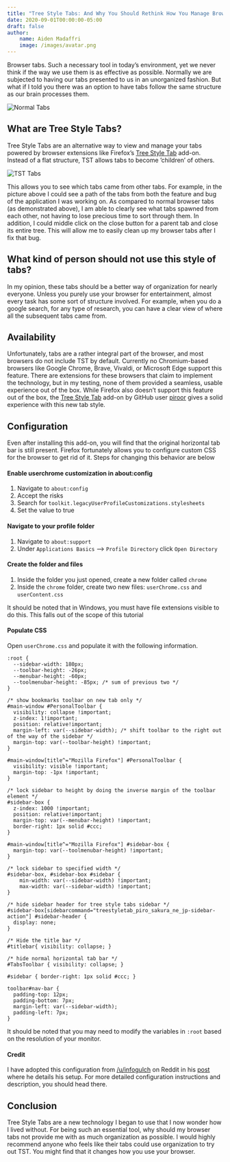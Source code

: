 ```yaml
---
title: "Tree Style Tabs: And Why You Should Rethink How You Manage Browser Tabs"
date: 2020-09-01T00:00:00-05:00
draft: false
author:
    name: Aiden Madaffri
    image: /images/avatar.png
---
```


Browser tabs. Such a necessary tool in today&rsquo;s environment, yet we never think if the way we use them is as effective as possible. Normally we are subjected to having our tabs presented to us in an unorganized fashion. But what if I told you there was an option to have tabs follow the same structure as our brain processes them.

![Normal Tabs](/images/posts/TST/NormalTabs.png)

<a id="orge44b813"></a>

## What are Tree Style Tabs?

Tree Style Tabs are an alternative way to view and manage your tabs powered by browser extensions like Firefox&rsquo;s [Tree Style Tab](https://addons.mozilla.org/en-US/firefox/addon/tree-style-tab/) add-on. Instead of a flat structure, TST allows tabs to become &rsquo;children&rsquo; of others.

![TST Tabs](/images/posts/TST/TSTTabs.png)

This allows you to see which tabs came from other tabs. For example, in the picture above I could see a path of the tabs from both the feature and bug of the application I was working on. As compared to normal browser tabs (as demonstrated above), I am able to clearly see what tabs spawned from each other, not having to lose precious time to sort through them. In addition, I could middle click on the close button for a parent tab and close its entire tree. This will allow me to easily clean up my browser tabs after I fix that bug.


<a id="org29aa126"></a>

## What kind of person should not use this style of tabs?

In my opinion, these tabs should be a better way of organization for nearly everyone. Unless you purely use your browser for entertainment, almost every task has some sort of structure involved. For example, when you do a google search, for any type of research, you can have a clear view of where all the subsequent tabs came from.


<a id="org3c687d1"></a>

## Availability

Unfortunately, tabs are a rather integral part of the browser, and most browsers do not include TST by default. Currently no Chromium-based browsers like Google Chrome, Brave, Vivaldi, or Microsoft Edge support this feature. There are extensions for these browsers that claim to implement the technology, but in my testing, none of them provided a seamless, usable experience out of the box. While Firefox also doesn&rsquo;t support this feature out of the box, the [Tree Style Tab](https://addons.mozilla.org/en-US/firefox/addon/tree-style-tab/) add-on by GitHub user [piroor](https://github.com/piroor) gives a solid experience with this new tab style.


<a id="org6b6964a"></a>

## Configuration

Even after installing this add-on, you will find that the original horizontal tab bar is still present. Firefox fortunately allows you to configure custom CSS for the browser to get rid of it. Steps for changing this behavior are below


<a id="org390b1a9"></a>

#### Enable userchrome customization in about:config

1.  Navigate to `about:config`
2.  Accept the risks
3.  Search for `toolkit.legacyUserProfileCustomizations.stylesheets`
4.  Set the value to true


<a id="org74c0218"></a>

#### Navigate to your profile folder

1.  Navigate to `about:support`
2.  Under `Applications Basics` --> `Profile Directory` click `Open Directory`


<a id="orgeaf12e1"></a>

#### Create the folder and files

1.  Inside the folder you just opened, create a new folder called `chrome`
2.  Inside the `chrome` folder, create two new files: `userChrome.css` and `userContent.css`

It should be noted that in Windows, you must have file extensions visible to do this. This falls out of the scope of this tutorial


<a id="org42919b3"></a>

#### Populate CSS

Open `userChrome.css` and populate it with the following information.

    :root {
      --sidebar-width: 180px;
      --toolbar-height: -26px;
      --menubar-height: -60px;
      --toolmenubar-height: -85px; /* sum of previous two */
    }

    /* show bookmarks toolbar on new tab only */
    #main-window #PersonalToolbar {
      visibility: collapse !important;
      z-index: 1!important;
      position: relative!important;
      margin-left: var(--sidebar-width); /* shift toolbar to the right out of the way of the sidebar */
      margin-top: var(--toolbar-height) !important;
    }

    #main-window[title^="Mozilla Firefox"] #PersonalToolbar {
      visibility: visible !important;
      margin-top: -1px !important;
    }

    /* lock sidebar to height by doing the inverse margin of the toolbar element */
    #sidebar-box {
      z-index: 1000 !important;
      position: relative!important;
      margin-top: var(--menubar-height) !important;
      border-right: 1px solid #ccc;
    }

    #main-window[title^="Mozilla Firefox"] #sidebar-box {
      margin-top: var(--toolmenubar-height) !important;
    }

    /* lock sidebar to specified width */
    #sidebar-box, #sidebar-box #sidebar {
        min-width: var(--sidebar-width) !important;
        max-width: var(--sidebar-width) !important;
    }

    /* hide sidebar header for tree style tabs sidebar */
    #sidebar-box[sidebarcommand="treestyletab_piro_sakura_ne_jp-sidebar-action"] #sidebar-header {
      display: none;
    }

    /* Hide the title bar */
    #titlebar{ visibility: collapse; }

    /* hide normal horizontal tab bar */
    #TabsToolbar { visibility: collapse; }

    #sidebar { border-right: 1px solid #ccc; }

    toolbar#nav-bar {
      padding-top: 12px;
      padding-bottom: 7px;
      margin-left: var(--sidebar-width);
      padding-left: 7px;
    }

It should be noted that you may need to modify the variables in `:root` based on the resolution of your monitor.


<a id="org643dc45"></a>

#### Credit

I have adopted this configuration from [/u/infogulch](https://www.reddit.com/user/infogulch) on Reddit in his [post](https://www.reddit.com/r/FirefoxCSS/comments/bhtba7/minimal_tree_tabs/) where he details his setup. For more detailed configuration instructions and description, you should head there.


<a id="org57d3b17"></a>

## Conclusion

Tree Style Tabs are a new technology I began to use that I now wonder how I lived without. For being such an essential tool, why should my browser tabs not provide me with as much organization as possible. I would highly recommend anyone who feels like their tabs could use organization to try out TST. You might find that it changes how you use your browser.


